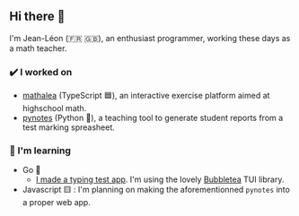 ## Hi there 👋

I'm Jean-Léon (🇫🇷 🇬🇧), an enthusiast programmer, working these days as a math teacher.

### ✔️ I worked on
- [mathalea](https://github.com/mathalea/mathalea) (TypeScript 🟦), an interactive exercise platform aimed at highschool math.
- [pynotes](https://github.com/JeanLeonHenry/pynotes) (Python 🐍), a teaching tool to generate student reports from a test marking spreasheet.

### 🌱 I'm learning
- Go 🐹
    - [I made a typing test app](https://github.com/JeanLeonHenry/typingTest). I'm using the lovely [Bubbletea](https://github.com/charmbracelet/bubbletea/) TUI library.
- Javascript 🟨 : I'm planning on making the aforementionned `pynotes` into a proper web app.

<!--
**JeanLeonHenry/JeanLeonHenry** is a ✨ _special_ ✨ repository because its `README.md` (this file) appears on your GitHub profile.

Here are some ideas to get you started:

- 🔭 I’m currently working on ...
- 🌱 I’m currently learning ...
- 👯 I’m looking to collaborate on ...
- 🤔 I’m looking for help with ...
- 💬 Ask me about ...
- 📫 How to reach me: ...
- 😄 Pronouns: ...
- ⚡ Fun fact: ...
-->
